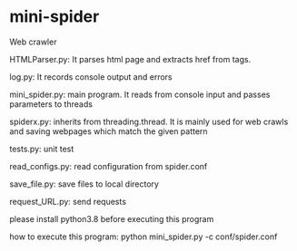 # mini-spider
Web crawler

HTMLParser.py: 
It parses html page and extracts href from tags.

log.py: 
It records console output and errors

mini_spider.py: 
main program. It reads from console input and passes parameters to threads

spiderx.py: 
inherits from threading.thread. It is mainly used for web crawls and saving webpages which match the given pattern

tests.py: 
unit test

read_configs.py: 
read configuration from spider.conf

save_file.py: 
save files to local directory

request_URL.py: 
send requests

please install python3.8 before executing this program

how to execute this program: python mini_spider.py -c conf/spider.conf 
